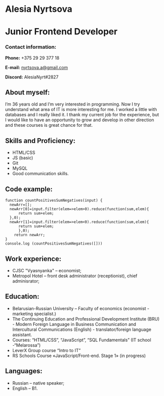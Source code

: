 # **Alesia Nyrtsova**
# Junior Frontend Developer
### **Contact information:**

**Phone:** +375 29 29 377 18

**E-mail:** nyrtsova.a@gmail.com

**Discord:** AlesiaNyrt#2827

## About myself:
I’m 36 years old and I’m very interested in programming. Now I try understand what area of IT is more interesting for me. I worked a little with databases and I really liked it. I thank my current job for the experience, but I would like to have an opportunity to grow and develop in other direction and these courses is great chance for that.


## Skills and Proficiency:
* HTML/CSS
* JS (basic)
* Git
* MySQL
* Good communication skills.


## Code example:
```
function countPositivesSumNegatives(input) {
  newArr=[];
  newArr[0]=input.filter(elem=>elem>0).reduce(function(sum,elem){
      return sum+elem;
  },0);
  newArr[1]=input.filter(elem=>elem<0).reduce(function(sum,elem){
      return sum+elem;
      },0);
    return newArr;
}
console.log (countPositivesSumNegatives([]))
```
## Work experience:
* CJSC "Vyasnyanka" – economist;
* Metropol Hotel – front desk administrator (receptionist), chief adminisrator;


## Education:
* Belarusian-Russian University – Faculty of economics (economist - marketing specialist.)
* The Continuing Education and Professional Development Institute (BRU) - Modern Foreign Language in Business Communication and Intercultural Communications (English) - translator/foreign language assistant.
* Courses: “HTML/CSS”, “JavaScript”, “SQL Fundamentals” (IT school -“Melarossa”)
* LeverX Group course “Intro to IT” 
* RS Schools Course «JavaScript/Front-end. Stage 1» (in progress)


## Languages:
* Russian – native speaker;
* English – B1.
